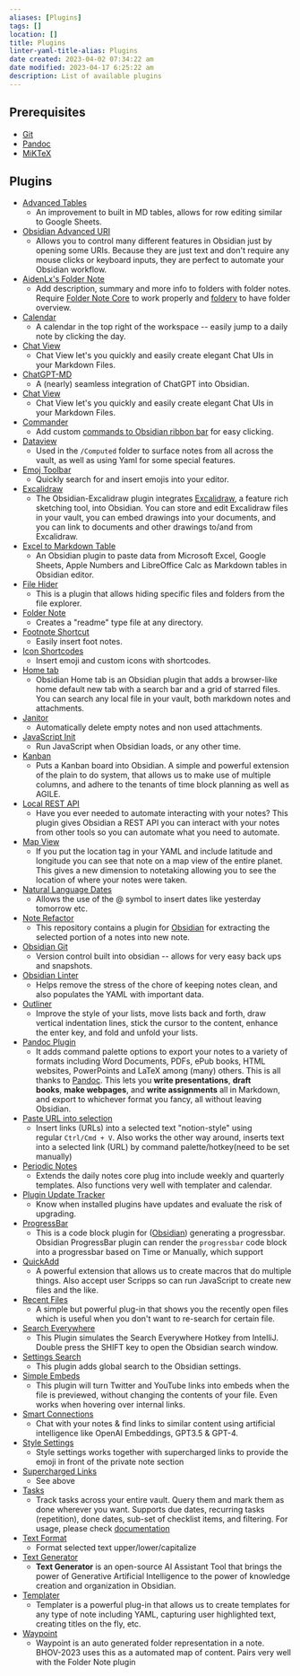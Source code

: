 ```yaml
---
aliases: [Plugins]
tags: []
location: []
title: Plugins
linter-yaml-title-alias: Plugins
date created: 2023-04-02 07:34:22 am
date modified: 2023-04-17 6:25:22 am
description: List of available plugins
---
```


## Prerequisites

- [Git](https://git-scm.com/download/win)
- [Pandoc](https://pandoc.org/installing.html)
- [MiKTeX](https://miktex.org/download)

## Plugins

- [Advanced Tables](obsidian://show-plugin?id=table-editor-obsidian)
	- An improvement to built in MD tables, allows for row editing similar to Google Sheets.
- [Obsidian Advanced URI](obsidian://show-plugin?id=obsidian-advanced-uri) 
	- Allows you to control many different features in Obsidian just by opening some URIs. Because they are just text and don't require any mouse clicks or keyboard inputs, they are perfect to automate your Obsidian workflow.
- [AidenLx's Folder Note](obsidian://show-plugin?id=alx-folder-note)
	- Add description, summary and more info to folders with folder notes. Require [Folder Note Core](obsidian://show-plugin?id=folder-note-core) to work properly and [folderv](obsidian://show-plugin?id=alx-folder-note-folderv) to have folder overview.
- [Calendar](obsidian://show-plugin?id=calendar)
	- A calendar in the top right of the workspace -- easily jump to a daily note by clicking the day.
- [Chat View](obsidian://show-plugin?id=obsidian-chat-view)
	- Chat View let's you quickly and easily create elegant Chat UIs in your Markdown Files.
- [ChatGPT-MD](obsidian://show-plugin?id=chatgpt-md)
	- A (nearly) seamless integration of ChatGPT into Obsidian.
- [Chat View](obsidian://show-plugin?id=obsidian-chat-view)
	- Chat View let's you quickly and easily create elegant Chat UIs in your Markdown Files.
- [Commander](obsidian://show-plugin?id=cmdr)
	- Add custom [commands to Obsidian ribbon bar](#ribbon-commands) for easy clicking.
- [Dataview](obsidian://show-plugin?id=dataview)
	- Used in the `/Computed` folder to surface notes from all across the vault, as well as using Yaml for some special features.
- [Emoj Toolbar](obsidian://show-plugin?id=obsidian-emoji-toolbar)
	- Quickly search for and insert emojis into your editor.
- [Excalidraw](obsidian://show-plugin?id=obsidian-excalidraw-plugin)
	- The Obsidian-Excalidraw plugin integrates [Excalidraw](https://excalidraw.com/), a feature rich sketching tool, into Obsidian. You can store and edit Excalidraw files in your vault, you can embed drawings into your documents, and you can link to documents and other drawings to/and from Excalidraw.
- [Excel to Markdown Table](obsidian://show-plugin?id=obsidian-excel-to-markdown-table)
	- An Obsidian plugin to paste data from Microsoft Excel, Google Sheets, Apple Numbers and LibreOffice Calc as Markdown tables in Obsidian editor.
- [File Hider](obsidian://show-plugin?id=OA-file-hider)
	- This is a plugin that allows hiding specific files and folders from the file explorer.
- [Folder Note](obsidian://show-plugin?id=folder-note-plugin)
	- Creates a "readme" type file at any directory.
- [Footnote Shortcut](obsidian://show-plugin?id=obsidian-footnotes)
	- Easily insert foot notes.
- [Icon Shortcodes](obsidian://show-plugin?id=obsidian-icon-shortcodes)
	- Insert emoji and custom icons with shortcodes.
- [Home tab](obsidian://show-plugin?id=home-tab)
	- Obsidian Home tab is an Obsidian plugin that adds a browser-like home default new tab with a search bar and a grid of starred files. You can search any local file in your vault, both markdown notes and attachments.
- [Janitor](obsidian://show-plugin?id=janitor)
	- Automatically delete empty notes and non used attachments.
- [JavaScript Init](obsidian://show-plugin?id=obsidian-javascript-init)
	- Run JavaScript when Obsidian loads, or any other time.
- [Kanban](obsidian://show-plugin?id=obsidian-kanban)
	- Puts a Kanban board into Obsidian. A simple and powerful extension of the plain to do system, that allows us to make use of multiple columns, and adhere to the tenants of time block planning as well as AGILE.
- [Local REST API](obsidian://show-plugin?id=obsidian-local-rest-api)
	- Have you ever needed to automate interacting with your notes? This plugin gives Obsidian a REST API you can interact with your notes from other tools so you can automate what you need to automate.
- [Map View](obsidian://show-plugin?id=obsidian-map-view)
	- If you put the location tag in your YAML and include latitude and longitude you can see that note on a map view of the entire planet. This gives a new dimension to notetaking allowing you to see the location of where your notes were taken.
- [Natural Language Dates](obsidian://show-plugin?id=nldates-obsidian)
	- Allows the use of the @ symbol to insert dates like yesterday tomorrow etc.
- [Note Refactor](obsidian://show-plugin?id=note-refactor-obsidian)
	- This repository contains a plugin for [Obsidian](https://obsidian.md/) for extracting the selected portion of a notes into new note.
- [Obsidian Git](obsidian://show-plugin?id=obsidian-git)
	- Version control built into obsidian -- allows for very easy back ups and snapshots.
- [Obsidian Linter](obsidian://show-plugin?id=obsidian-linter)
	- Helps remove the stress of the chore of keeping notes clean, and also populates the YAML with important data.
- [Outliner](obsidian://show-plugin?id=obsidian-outliner)
	- Improve the style of your lists, move lists back and forth, draw vertical indentation lines, stick the cursor to the content, enhance the enter key, and fold and unfold your lists.
- [Pandoc Plugin](obsidian://show-plugin?id=obsidian-pandoc)
	- It adds command palette options to export your notes to a variety of formats including Word Documents, PDFs, ePub books, HTML websites, PowerPoints and LaTeX among (many) others. This is all thanks to [Pandoc](https://pandoc.org/). This lets you **write presentations**, **draft books**, **make webpages**, and **write assignments** all in Markdown, and export to whichever format you fancy, all without leaving Obsidian.
- [Paste URL into selection](obsidian://show-plugin?id=url-into-selection)
	- Insert links (URLs) into a selected text "notion-style" using regular `Ctrl/Cmd + V`. Also works the other way around, inserts text into a selected link (URL) by command palette/hotkey(need to be set manually)
- [Periodic Notes](obsidian://show-plugin?id=periodic-notes)
	- Extends the daily notes core plug into include weekly and quarterly templates. Also functions very well with templater and calendar.
- [Plugin Update Tracker](obsidian://show-plugin?id=obsidian-plugin-update-tracker)
	- Know when installed plugins have updates and evaluate the risk of upgrading.
- [ProgressBar](obsidian://show-plugin?id=progressbar)
	- This is a code block plugin for ([Obsidian](https://obsidian.md/)) generating a progressbar. Obsidian ProgressBar plugin can render the `progressbar` code block into a progressbar based on Time or Manually, which support
- [QuickAdd](obsidian://show-plugin?id=quickadd)
	- A powerful extension that allows us to create macros that do multiple things. Also accept user Scripps so can run JavaScript to create new files and the like.
- [Recent Files](obsidian://show-plugin?id=recent-files-obsidian)
	- A simple but powerful plug-in that shows you the recently open files which is useful when you don't want to re-search for certain file.
- [Search Everywhere](obsidian://show-plugin?id=obsidian-search-everywhere-plugin)
	- This Plugin simulates the Search Everywhere Hotkey from IntelliJ. Double press the SHIFT key to open the Obsidian search window.
- [Settings Search](obsidian://show-plugin?id=settings-search)
	- This plugin adds global search to the Obsidian settings.
- [Simple Embeds](obsidian://show-plugin?id=simple-embeds)
	- This plugin will turn Twitter and YouTube links into embeds when the file is previewed, without changing the contents of your file. Even works when hovering over internal links.
- [Smart Connections](obsidian://show-plugin?id=smart-connections)
	- Chat with your notes & find links to similar content using artificial intelligence like OpenAl Embeddings, GPT3.5 & GPT-4.
- [Style Settings](obsidian://show-plugin?id=obsidian-style-settings)
	- Style settings works together with supercharged links to provide the emoji in front of the private note section
- [Supercharged Links](obsidian://show-plugin?id=supercharged-links-obsidian)
	- See above
- [Tasks](obsidian://show-plugin?id=obsidian-tasks-plugin)
	- Track tasks across your entire vault. Query them and mark them as done wherever you want. Supports due dates, recurring tasks (repetition), done dates, sub-set of checklist items, and filtering. For usage, please check [documentation](https://obsidian-tasks-group.github.io/obsidian-tasks/)
- [Text Format](obsidian://show-plugin?id=obsidian-text-format)
	- Format selected text upper/lower/capitalize
- [Text Generator](obsidian://show-plugin?id=obsidian-textgenerator-plugin)
	- **Text Generator** is an open-source AI Assistant Tool that brings the power of Generative Artificial Intelligence to the power of knowledge creation and organization in Obsidian.
- [Templater](obsidian://show-plugin?id=templater-obsidian)
	- Templater is a powerful plug-in that allows us to create templates for any type of note including YAML, capturing user highlighted text, creating titles on the fly, etc.
- [Waypoint](obsidian://show-plugin?id=waypoint)
	- Waypoint is an auto generated folder representation in a note. BHOV-2023 uses this as a automated map of content. Pairs very well with the Folder Note plugin
